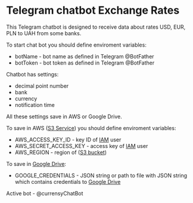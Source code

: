 # Telegram chatbot Exchange Rates

This Telegram chatbot is designed to receive data about rates USD, EUR, PLN to UAH from some banks.

To start chat bot you should define enviroment variables:
- botName - bot name as defined in Telegram @BotFather
- botToken - bot token as defined in Telegram @BotFather

Chatbot has settings:
- decimal point number
- bank
- currency
- notification time

All these settings save in AWS or Google Drive.

To save in AWS ([S3 Service](https://aws.amazon.com/s3)) you should define enviroment variables:
- AWS_ACCESS_KEY_ID - key ID of [IAM](https://aws.amazon.com/iam/?nc2=type_a) user
- AWS_SECRET_ACCESS_KEY - access key of [IAM](https://aws.amazon.com/iam/?nc2=type_a) user
- AWS_REGION - region of ([S3 bucket](https://aws.amazon.com/s3))

To save in [Google Drive](https://developers.google.com/drive/api/guides/enable-drive-api):
- GOOGLE_CREDENTIALS - JSON string or path to file with JSON string which contains credentials to [Google Drive](https://developers.google.com/workspace/guides/create-credentials#service-account)

Active bot - @currensyChatBot
